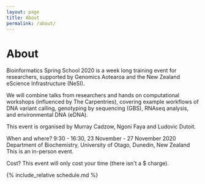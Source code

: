 ```yaml
---
layout: page
title: About
permalink: /about/
---
```


# About

Bioinformatics Spring School 2020 is a week long training event for researchers, supported by Genomics Aotearoa and the New Zealand eScience Infrastructure (NeSI).

We will combine talks from researchers and hands on computational workshops (influenced by The Carpentries), covering example workflows of DNA variant calling, genotyping by sequencing (GBS), RNAseq analysis, and environmental DNA (eDNA).

This event is organised by Murray Cadzow, Ngoni Faya and Ludovic Dutoit.

When and where?
9:30 - 16:30, 23 November - 27 November 2020
Department of Biochemistry, University of Otago, Dunedin, New Zealand
This is an in-person event.

Cost?
This event will only cost your time (there isn't a $ charge).

{% include_relative schedule.md %}
